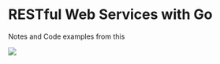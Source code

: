 # RESTful Web Services with Go

Notes and Code examples from this 

<a href="https://learning.oreilly.com/library/view/building-restful-web/9781788294287/"><img src="https://learning.oreilly.com/library/view/building-restful-web/9781788294287/assets/a345d858-da3a-4c2d-991a-499becc97604.png" /></a>